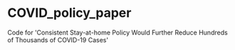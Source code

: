 # COVID_policy_paper
Code for 'Consistent Stay-at-home Policy Would Further Reduce Hundreds of Thousands of COVID-19 Cases'
